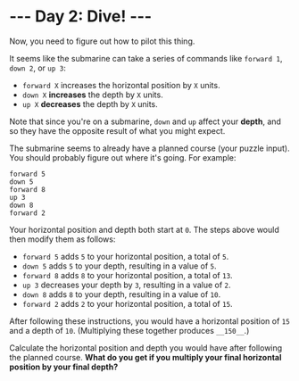 # --- Day 2: Dive! ---
Now, you need to figure out how to pilot this thing.

It seems like the submarine can take a series of commands like ```forward 1```, ```down 2```, or ```up 3```:

- ```forward X``` increases the horizontal position by ```X``` units.
- ```down X``` __increases__ the depth by ```X``` units.
- ```up X``` __decreases__ the depth by ```X``` units.

Note that since you're on a submarine, ```down``` and ```up``` affect your __depth__, and so they have the opposite
result of what you might expect.

The submarine seems to already have a planned course (your puzzle input). You should probably figure out where it's
going. For example:

```
forward 5
down 5
forward 8
up 3
down 8
forward 2
```
Your horizontal position and depth both start at ```0```. The steps above would then modify them as follows:

- ```forward 5``` adds ```5``` to your horizontal position, a total of ```5```.
- ```down 5``` adds ```5``` to your depth, resulting in a value of ```5```.
- ```forward 8``` adds ```8``` to your horizontal position, a total of ```13```.
- ```up 3``` decreases your depth by ```3```, resulting in a value of ```2```.
- ```down 8``` adds ```8``` to your depth, resulting in a value of ```10```.
- ```forward 2``` adds ```2``` to your horizontal position, a total of ```15```.

After following these instructions, you would have a horizontal position of ```15``` and a depth of ```10```.
(Multiplying these together produces ```__150__```.)

Calculate the horizontal position and depth you would have after following the planned course. __What do you get if you
multiply your final horizontal position by your final depth?__
